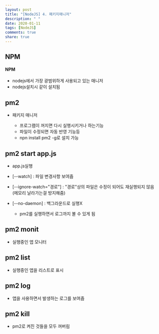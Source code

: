 ```yaml
---
layout: post
title: "[NodeJS] 4. 패키지매니저"
description: " "
date: 2020-01-11
tags: [NodeJS]
comments: true
share: true
---
```


## NPM

#### NPM

- nodejs에서 가장 광범위하게 사용되고 있는 매니저
- nodejs설치시 같이 설치됨



## pm2

- 패키지 매니저

   - 프로그램이 꺼지면 다시 실행시키거나 하는기능
  - 파일이 수정되면 자동 반영 기능등
  - npn install pm2 -g로 설치 가능 

## pm2 start app.js

- app.js실행

- [--watch] : 파일 변경사항 보여줌

- [--ignore-watch="경로"] : "경로"상의 파일은 수정이 되어도 재실행되지 않음 (메모리 날라가는걸 방지해줌)

- [--no-daemon] : 백그라운드로 실행X

   - pm2를 실행하면서 로그까지 볼 수 있게 됨

 

## pm2 monit

- 실행중인 앱 모니터

 

## pm2 list

- 실행중인 앱을 리스트로 표시

 

## pm2 log

- 앱을 사용하면서 발생하는 로그를 보여줌

 

## pm2 kill

- pm2로 켜진 것들을 모두 꺼버림

 

 

 

 

 

 

 